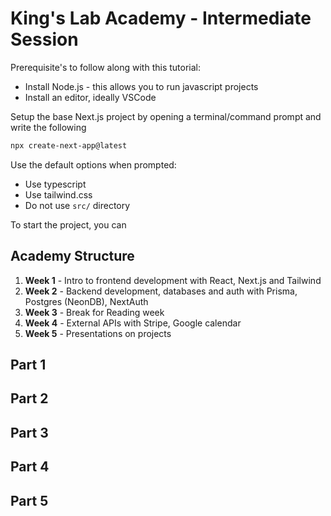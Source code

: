 # King's Lab Academy - Intermediate Session

Prerequisite's to follow along with this tutorial:
- Install Node.js - this allows you to run javascript projects
- Install an editor, ideally VSCode

Setup the base Next.js project by opening a terminal/command prompt and write the following

```sh
npx create-next-app@latest
```

Use the default options when prompted:
- Use typescript
- Use tailwind.css
- Do not use `src/` directory

To start the project, you can 

## Academy Structure

1. **Week 1** - Intro to frontend development with React, Next.js and Tailwind
2. **Week 2** - Backend development, databases and auth with Prisma, Postgres (NeonDB), NextAuth
3. **Week 3** - Break for Reading week
4. **Week 4** - External APIs with Stripe, Google calendar
5. **Week 5** - Presentations on projects

## Part 1

## Part 2

## Part 3

## Part 4

## Part 5

